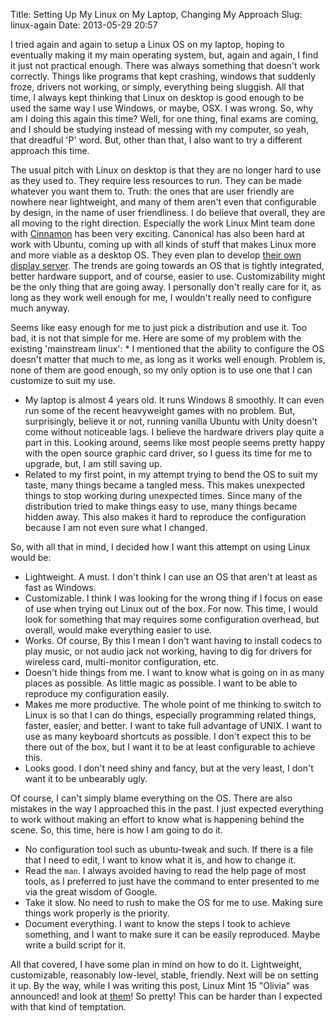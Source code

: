 Title: Setting Up My Linux on My Laptop, Changing My Approach
Slug: linux-again
Date: 2013-05-29 20:57


I tried again and again to setup a Linux OS on my laptop, hoping to eventually making it my main operating system, but, again and again, I find it just not practical enough. There was always something that doesn't work correctly. Things like programs that kept crashing, windows that suddenly froze, drivers not working, or simply, everything being sluggish. All that time, I always kept thinking that Linux on desktop is good enough to be used the same way I use Windows, or maybe, OSX. I was wrong. So, why am I doing this again this time? Well, for one thing, final exams are coming, and I should be studying instead of messing with my computer, so yeah, that dreadful 'P' word. But, other than that, I also want to try a different approach this time.

The usual pitch with Linux on desktop is that they are no longer hard to use as they used to. They require less resources to run. They can be made whatever you want them to. Truth: the ones that are user friendly are nowhere near lightweight, and many of them aren't even that configurable by design, in the name of user friendliness. I do believe that overall, they are all moving to the right direction. Especially the work Linux Mint team done with [Cinnamon][cin] has been very exciting. Canonical has also been hard at work with Ubuntu, coming up with all kinds of stuff that makes Linux more and more viable as a desktop OS. They even plan to develop [their own display server][mir]. The trends are going towards an OS that is tightly integrated, better hardware support, and of course, easier to use. Customizability might be the only thing that are going away. I personally don't really care for it, as long as they work well enough for me, I wouldn't really need to configure much anyway.

Seems like easy enough for me to just pick a distribution and use it. Too bad, it is not that simple for me. Here are some of my problem with the existing 'mainstream linux': * I mentioned that the ability to configure the OS doesn't matter that much to me, as long as it works well enough. Problem is, none of them are good enough, so my only option is to use one that I can customize to suit my use.
* My laptop is almost 4 years old. It runs Windows 8 smoothly. It can even run some of the recent heavyweight games with no problem. But, surprisingly,  believe it or not, running vanilla Ubuntu with Unity doesn't come without noticeable lags. I believe the hardware drivers play quite a part in this. Looking around, seems like most people seems pretty happy with the open source graphic card driver, so I guess its time for me to upgrade, but, I am still saving up.
* Related to my first point, in my attempt trying to bend the OS to suit my taste, many things became a tangled mess. This makes unexpected things to stop working during unexpected times. Since many of the distribution tried to make things easy to use, many things became hidden away. This also makes it hard to reproduce the configuration because I am not even sure what I changed.

So, with all that in mind, I decided how I want this attempt on using Linux would be:
* Lightweight. A must. I don't think I can use an OS that aren't at least as fast as Windows.
* Customizable. I think I was looking for the wrong thing if I focus on ease of use when trying out Linux out of the box. For now. This time, I would look for something that may requires some configuration overhead, but overall, would make everything easier to use.
* Works. Of course, By this I mean I don't want having to install codecs to play music, or not audio jack not working, having to dig for drivers for wireless card, multi-monitor configuration, etc.
* Doesn't hide things from me. I want to know what is going on in as many places as possible. As little magic as possible. I want to be able to reproduce my configuration easily.
* Makes me more productive. The whole point of me thinking to switch to Linux is so that I can do things, especially programming related things, faster, easier, and better. I want to take full advantage of UNIX. I want to use as many keyboard shortcuts as possible. I don't expect this to be there out of the box, but I want it to be at least configurable to achieve this.
* Looks good. I don't need shiny and fancy, but at the very least, I don't want it to be unbearably ugly.

Of course, I can't simply blame everything on the OS. There are also mistakes in the way I approached this in the past. I just expected everything to work without making an effort to know what is happening behind the scene. So, this time, here is how I am going to do it.
* No configuration tool such as ubuntu-tweak and such. If there is a file that I need to edit, I want to know what it is, and how to change it.
* Read the `man`. I always avoided having to read the help page of most tools, as I preferred to just have the command to enter presented to me via the great wisdom of Google.
* Take it slow. No need to rush to make the OS for me to use. Making sure things work properly is the priority.
* Document everything. I want to know the steps I took to achieve something, and I want to make sure it can be easily reproduced. Maybe write a build script for it.

All that covered, I have some plan in mind on how to do it. Lightweight, customizable, reasonably low-level, stable, friendly. Next will be on setting it up. By the way, while I was writing this post, Linux Mint 15 "Olivia" was announced! and look at [them][olivia]! So pretty! This can be harder than I expected with that kind of temptation.

[cin]: http://cinnamon.linuxmint.com
[mir]: http://www.omgubuntu.co.uk/2013/03/canonical-announce-custom-display-server-mir-not-wayland-not-x
[olivia]: http://www.linuxmint.com/rel_olivia_whatsnew.php